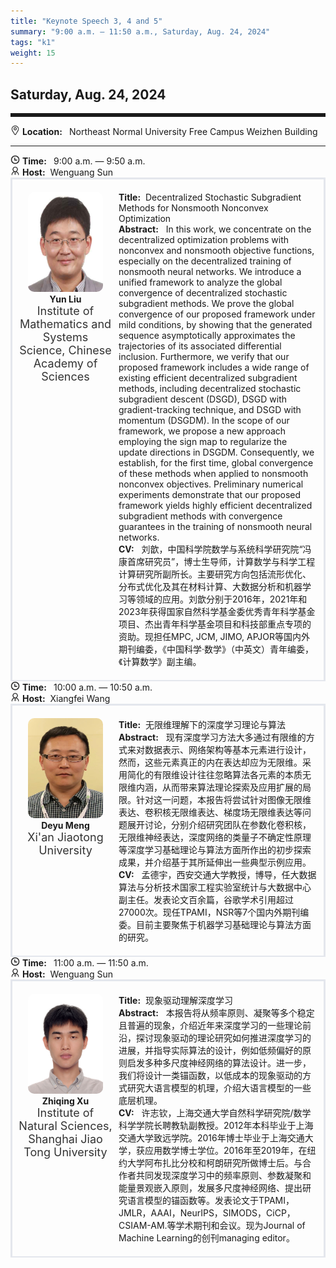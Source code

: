 ```yaml
---
title: "Keynote Speech 3, 4 and 5"
summary: "9:00 a.m. — 11:50 a.m., Saturday, Aug. 24, 2024"
tags: "k1"
weight: 15
---
```


Saturday, Aug. 24, 2024
------


<hr style="border: 0; border-top: 5px solid;">

<!-- <div class="tip">
    <img class="icon" src="/static/images/mdy.jpg" />
    SessionKenote Speech: <span class="font-bold" style="font-size:120%">Optimal Transport in Machine Learning</span>
</div> -->

<div class="tip">
    <img class="icon" src="/icon/didian.png" />
    <b>Location: </b>&nbsp;
    Northeast Normal University Free Campus Weizhen Building
</div>

________________________________________

<div class="tip">
    <img class="icon" src="/icon/shizhong.png" />
    <b>Time: </b>&nbsp;
    9:00 a.m. — 9:50 a.m.
</div>

<div class="tip">
    <img class="icon" src="/icon/lingdao.png" />
    <b>Host:</b>&nbsp;
    Wenguang Sun
</div>

<div class="row">
    <div class="left">
        <img src="/images/liuyun.jpg" class="avatar" />
        <div class="font-big font-bold">
            Yun Liu
        </div>
        <div class="institute">
            Institute of Mathematics and Systems Science, Chinese Academy of Sciences
        </div>
    </div>
    <div class="right">
        <div class="font-small">
            <b>Title:</b>&nbsp;
            Decentralized Stochastic Subgradient Methods for Nonsmooth Nonconvex Optimization
        </div>
        <div class="content font-small">
            <b>Abstract:</b> &nbsp;
            In this work, we concentrate on the decentralized optimization problems with nonconvex and nonsmooth objective functions, especially on the decentralized training of nonsmooth neural networks. We introduce a unified framework to analyze the global convergence of decentralized stochastic subgradient methods. We prove the global convergence of our proposed framework under mild conditions, by showing that the generated sequence asymptotically approximates the trajectories of its associated differential inclusion. Furthermore, we verify that our proposed framework includes a wide range of existing efficient decentralized subgradient methods, including decentralized stochastic subgradient descent (DSGD), DSGD with gradient-tracking technique, and DSGD with momentum (DSGDM). In the scope of our framework, we propose a new approach employing the sign map to regularize the update directions in DSGDM. Consequently, we establish, for the first time, global convergence of these methods when applied to nonsmooth nonconvex objectives. Preliminary numerical experiments demonstrate that our proposed framework yields highly efficient decentralized subgradient methods with convergence guarantees in the training of nonsmooth neural networks.
        </div>
        <div class="content font-small">
            <b>CV:</b> &nbsp;
            刘歆，中国科学院数学与系统科学研究院“冯康首席研究员”，博士生导师，计算数学与科学工程计算研究所副所长。主要研究方向包括流形优化、分布式优化及其在材料计算、大数据分析和机器学习等领域的应用。刘歆分别于2016年，2021年和2023年获得国家自然科学基金委优秀青年科学基金项目、杰出青年科学基金项目和科技部重点专项的资助。现担任MPC, JCM, JIMO, APJOR等国内外期刊编委，《中国科学·数学》（中英文）青年编委，《计算数学》副主编。
        </div>
    </div>
</div>


<div class="tip">
    <img class="icon" src="/icon/shizhong.png" />
    <b>Time: </b>&nbsp;
    10:00 a.m. — 10:50 a.m.
</div>

<div class="tip">
    <img class="icon" src="/icon/lingdao.png" />
    <b>Host:</b>&nbsp;
    Xiangfei Wang
</div>

<div class="row">
    <div class="left">
        <img src="/images/mdy.png" class="avatar" />
        <div class="font-big font-bold">
            Deyu Meng
        </div>
        <div class="institute">
            Xi'an Jiaotong University
        </div>
    </div>
    <div class="right">
        <div class="font-small">
            <b>Title:</b>&nbsp;
            无限维理解下的深度学习理论与算法
        </div>
        <div class="content font-small">
            <b>Abstract:</b> &nbsp;
            现有深度学习方法大多通过有限维的方式来对数据表示、网络架构等基本元素进行设计，然而，这些元素真正的内在表达却应为无限维。采用简化的有限维设计往往忽略算法各元素的本质无限维内涵，从而带来算法理论探索及应用扩展的局限。针对这一问题，本报告将尝试针对图像无限维表达、卷积核无限维表达、梯度场无限维表达等问题展开讨论，分别介绍研究团队在参数化卷积核，无限维神经表达，深度网络的类量子不确定性原理等深度学习基础理论与算法方面所作出的初步探索成果，并介绍基于其所延伸出一些典型示例应用。
        </div>
        <div class="content font-small">
            <b>CV:</b> &nbsp;
            孟德宇，西安交通大学教授，博导，任大数据算法与分析技术国家工程实验室统计与大数据中心副主任。发表论文百余篇，谷歌学术引用超过27000次。现任TPAMI，NSR等7个国内外期刊编委。目前主要聚焦于机器学习基础理论与算法方面的研究。
        </div>
    </div>
</div>


<div class="tip">
    <img class="icon" src="/icon/shizhong.png" />
    <b>Time: </b>&nbsp;
    11:00 a.m. — 11:50 a.m.
</div>

<div class="tip">
    <img class="icon" src="/icon/lingdao.png" />
    <b>Host:</b>&nbsp;
    Wenguang Sun
</div>

<div class="row">
    <div class="left">
        <img src="/images/xzq.jpg" class="avatar" />
        <div class="font-big font-bold">
            Zhiqing Xu
        </div>
        <div class="institute">
            Institute of Natural Sciences, Shanghai Jiao Tong University
        </div>
    </div>
    <div class="right">
        <div class="font-small">
            <b>Title:</b>&nbsp;
            现象驱动理解深度学习
        </div>
        <div class="content font-small">
            <b>Abstract:</b> &nbsp;
            本报告将从频率原则、凝聚等多个稳定且普遍的现象，介绍近年来深度学习的一些理论前沿，探讨现象驱动的理论研究如何推进深度学习的进展，并指导实际算法的设计，例如低频偏好的原则启发多种多尺度神经网络的算法设计。进一步，我们将设计一类锚函数，以低成本的现象驱动的方式研究大语言模型的机理，介绍大语言模型的一些底层机理。
        </div>
        <div class="content font-small">
            <b>CV:</b> &nbsp;
            许志钦，上海交通大学自然科学研究院/数学科学学院长聘教轨副教授。2012年本科毕业于上海交通大学致远学院。2016年博士毕业于上海交通大学，获应用数学博士学位。2016年至2019年，在纽约大学阿布扎比分校和柯朗研究所做博士后。与合作者共同发现深度学习中的频率原则、参数凝聚和能量景观嵌入原则，发展多尺度神经网络、提出研究语言模型的锚函数等。发表论文于TPAMI，JMLR，AAAI，NeurIPS，SIMODS，CiCP，CSIAM-AM.等学术期刊和会议。现为Journal of Machine Learning的创刊managing editor。
        </div>
    </div>
</div>

<style>

.tip{}

.icon {
    width: 15px;
}

.row {
    padding: 10px; 
    height: auto; 
    border-bottom-width: 2px; 
    border-style: solid; 
    border-color: #E4E7ED; 
    padding-bottom: 20px; 
    padding-top: 20px;
    display: flex; 
    text-align: justify;
}

.left {
    min-width: 150px !important;
    text-align: center;
}

.avatar {
    width: 120px;
    height: 160px;
    max-width: 100%;
    border-radius: 10px;
}

.right {
    margin-left: 10px; 
    max-width: 80%;
}


.font-small {
    /* font-size: 16px; */
    text-align: left;
}

.font-big {
    /* font-size: 16px; */
    text-align: center;
}

.font-bold {
    font-weight: bold;
}

.institute {
    font-size: 18px;
    color: #333;
    margin-bottom: 10px;
}
</style>
